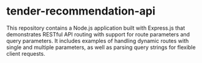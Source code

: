 # tender-recommendation-api
This repository contains a Node.js application built with Express.js that demonstrates RESTful API routing with support for route parameters and query parameters. It includes examples of handling dynamic routes with single and multiple parameters, as well as parsing query strings for flexible client requests. 
